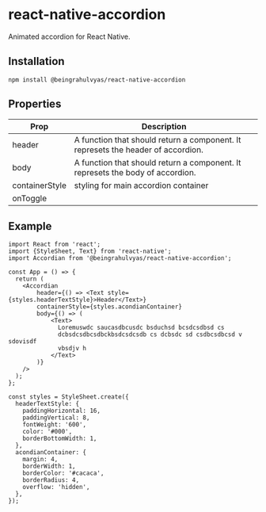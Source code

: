 # react-native-accordion

Animated accordion for React Native.

## Installation

```
npm install @beingrahulvyas/react-native-accordion
```

## Properties

| Prop           | Description                                                                      |
| -------------- | -------------------------------------------------------------------------------- |
| header         | A function that should return a component. It represets the header of accordion. |
| body           | A function that should return a component. It represets the body of accordion.   |
| containerStyle | styling for main accordion container                                             |
| onToggle |  |

## Example

```
import React from 'react';
import {StyleSheet, Text} from 'react-native';
import Accordian from '@beingrahulvyas/react-native-accordion';

const App = () => {
  return (
    <Accordian
        header={() => <Text style={styles.headerTextStyle}>Header</Text>}
        containerStyle={styles.acondianContainer}
        body={() => (
            <Text>
              Loremuswdc saucasdbcusdc bsduchsd bcsdcsdbsd cs
              dcbsdcsdbcsdbckbsdcsdcsdb cs dcbsdc sd csdbcsdbcsd v sdovisdf
              vbsdjv h
            </Text>
        )}
    />
  );
};

const styles = StyleSheet.create({
  headerTextStyle: {
    paddingHorizontal: 16,
    paddingVertical: 8,
    fontWeight: '600',
    color: '#000',
    borderBottomWidth: 1,
  },
  acondianContainer: {
    margin: 4,
    borderWidth: 1,
    borderColor: '#cacaca',
    borderRadius: 4,
    overflow: 'hidden',
  },
});
```
